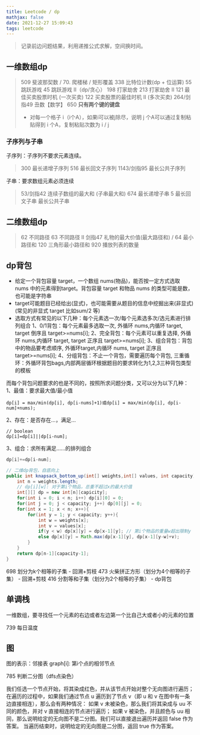 ```yaml
---
title: Leetcode / dp
mathjax: false
date: 2021-12-27 15:09:43
tags: leetcode
---
```


> 记录前边问题结果，利用递推公式求解，空间换时间。

<!-- more -->

## 一维数组dp

> 509  斐波那契数 / 70. 爬楼梯 / 矩形覆盖
> 338  比特位计数(dp + 位运算)
> 55  跳跃游戏
> 45  跳跃游戏 II（dp/贪心）
> 198  打家劫舍
> 213 打家劫舍 II
> 121  最佳买卖股票时机 (一次买卖)
> 122  买卖股票的最佳时机 II (多次买卖)
> 264/剑指49 丑数【数学】
> 650 **只有两个键的键盘**
> - 对每一个格子 i（i个A），如果i可以被j除尽，说明 j 个A可以通过复制粘贴得到 i 个A，复制粘贴次数为 i / j

### 子序列与子串

子序列：子序列不要求元素连续。
> 300  最长递增子序列
> 516 最长回文子序列
> 1143/剑指95 最长公共子序列

子串：要求数组元素必须连续
> 53/剑指42 连续子数组的最大和 (子串最大和)
> 674 最长递增子串
> 5  最长回文子串
> 最长公共子串

## 二维数组dp

> 62  不同路径
> 63  不同路径 II
> 剑指47  礼物的最大价值(最大路径和) / 64  最小路径和
> 120  三角形最小路径和
> 920 播放列表的数量

## dp背包

- 给定一个背包容量 target，一个数组 nums(物品)，能否按一定方式选取 nums 中的元素得到target。背包容量 target 和物品 nums 的类型可能是数，也可能是字符串
- target可能题目已经给出(显式)，也可能需要从题目的信息中挖掘出来(非显式)(常见的非显式 target 比如sum/2 等)
- 选取方式有常见的以下几种：每个元素选一次/每个元素选多次/选元素进行排列组合
  1、0/1背包：每个元素最多选取一次, 外循环 nums,内循环 target, target 倒序且 target>=nums[i];
  2、完全背包：每个元素可以重复选择, 外循环 nums,内循环 target, target 正序且 target>=nums[i];
  3、组合背包：背包中的物品要考虑顺序, 外循环target,内循环 nums, target 正序且 target>=nums[i];
  4、分组背包：不止一个背包，需要遍历每个背包, 三重循环：外循环背包bags,内部两层循环根据题目的要求转化为1,2,3三种背包类型的模板

而每个背包问题要求的也是不同的，按照所求问题分类，又可以分为以下几种：
1、最值：要求最大值/最小值

```
dp[i] = max/min(dp[i], dp[i-nums]+1)或dp[i] = max/min(dp[i], dp[i-num]+nums);
```

2、存在：是否存在…，满足…

```
// boolean
dp[i]=dp[i]||dp[i-num];
```

3、组合：求所有满足……的排列组合

```java
dp[i]+=dp[i-num];
```

```java
// 二维dp背包，自底向上
public int knapsack_bottom_up(int[] weights,int[] values, int capacity){
    int n = weights.length;
    // dp[i][w]: 对于第i个物品，总重不超过x的最大价值
    int[][] dp = new int[n][capicity];
    for(int i = 0; i < n; i++) dp[i][0] = 0;
    for(int j = 0; j < capacity; j++) dp[0][j] = 0;
    for(int x = 1; x < n; x++){
        for(int y = 1; y < capacity; y++){
            int w = weights[x];
            int v = values[x];
            if(y < w) dp[x][y] = dp[x-1][y]; // 第i个物品的重量w超出限制y
            else dp[x][y] = Math.max(dp[x-1][y], dp[x-1][y-w]+v);
        }
    }
    return dp[n-1][capacity-1];
}
```

698 划分为k个相等的子集 - 回溯+剪枝
473 火柴拼正方形（划分为4个相等的子集） - 回溯+剪枝
416 分割等和子集（划分为2个相等的子集） - dp背包


## 单调栈
一维数组，要寻找任一个元素的右边或者左边第一个比自己大或者小的元素的位置

739 每日温度



## 图
图的表示：邻接表 graph[i]: 第i个点的相邻节点

785 判断二分图（dfs点染色）

我们任选一个节点开始，将其染成红色，并从该节点开始对整个无向图进行遍历；
在遍历的过程中，如果我们通过节点 u 遍历到了节点 v（即 u 和 v 在图中有一条边直接相连），那么会有两种情况：
如果 v 未被染色，那么我们将其染成与 uu 不同的颜色，并对 v 直接相连的节点进行遍历；
如果 v 被染色，并且颜色与 uu 相同，那么说明给定的无向图不是二分图。我们可以直接退出遍历并返回 false 作为答案。
当遍历结束时，说明给定的无向图是二分图，返回 true 作为答案。
